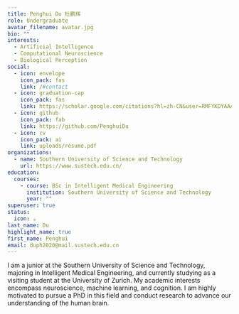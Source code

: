 ```yaml
---
title: Penghui Du 杜鹏辉
role: Undergraduate
avatar_filename: avatar.jpg
bio: ""
interests:
  - Artificial Intelligence
  - Computational Neuroscience
  - Biological Perception
social:
  - icon: envelope
    icon_pack: fas
    link: /#contact
  - icon: graduation-cap
    icon_pack: fas
    link: https://scholar.google.com/citations?hl=zh-CN&user=RMFYKDYAAAAJ
  - icon: github
    icon_pack: fab
    link: https://github.com/PenghuiDu
  - icon: cv
    icon_pack: ai
    link: uploads/resume.pdf
organizations:
  - name: Southern University of Science and Technology
    url: https://www.sustech.edu.cn/
education:
  courses:
    - course: BSc in Intelligent Medical Engineering
      institution: Southern University of Science and Technology
      year: ""
superuser: true
status:
  icon: ☕️
last_name: Du
highlight_name: true
first_name: Penghui
email: duph2020@mail.sustech.edu.cn
---
```

I am a junior at the Southern University of Science and Technology, majoring in Intelligent Medical Engineering, and currently studying as a visiting student at the University of Zurich. My academic interests encompass neuroscience, machine learning, and cognition. I am highly motivated to pursue a PhD in this field and conduct research to advance our understanding of the human brain.